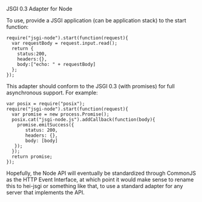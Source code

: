 JSGI 0.3 Adapter for Node

To use, provide a JSGI application (can be application stack) to the start 
function:

    require("jsgi-node").start(function(request){
      var requestBody = request.input.read();
      return {
        status:200,
        headers:{},
        body:["echo: " + requestBody]
      };
    });

This adapter should conform to the JSGI 0.3 (with promises) for full 
asynchronous support. For example:

    var posix = require("posix");
    require("jsgi-node").start(function(request){
      var promise = new process.Promise();
      posix.cat("jsgi-node.js").addCallback(function(body){
        promise.emitSuccess({
	       status: 200,
		   headers: {},
		   body: [body]
	   });
      });
      return promise;
    });

Hopefully, the Node API will eventually be standardized through CommonJS as the HTTP Event Interface, at which point it would make sense to rename this to hei-jsgi or something like that, to use a standard adapter for any server that implements the API.